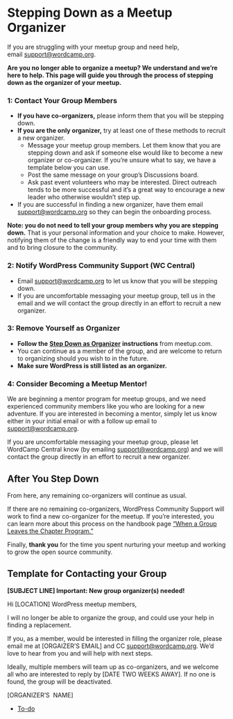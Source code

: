 # Stepping Down as a Meetup Organizer

If you are struggling with your meetup group and need help, email [support@wordcamp.org](mailto:support@wordcamp.org).

**Are you no longer able to organize a meetup? We understand and we’re here to help. This page will guide you through the process of stepping down as the organizer of your meetup.**

### 1: Contact Your Group Members

*   **If you have co-organizers,** please inform them that you will be stepping down.
*   **If you are the only organizer,** try at least one of these methods to recruit a new organizer.
    *   Message your meetup group members. Let them know that you are stepping down and ask if someone else would like to become a new organizer or co-organizer. If you’re unsure what to say, we have a template below you can use.
    *   Post the same message on your group’s Discussions board.
    *   Ask past event volunteers who may be interested. Direct outreach tends to be more successful and it’s a great way to encourage a new leader who otherwise wouldn’t step up.
*   If you are successful in finding a new organizer, have them email [support@wordcamp.org](mailto:support@wordcamp.org) so they can begin the onboarding process.

**Note: you do not need to tell your group members why you are stepping down.** That is your personal information and your choice to make. However, notifying them of the change is a friendly way to end your time with them and to bring closure to the community.

### 2: Notify WordPress Community Support (WC Central)

*   Email [support@wordcamp.org](mailto:support@wordcamp.org) to let us know that you will be stepping down.
*   If you are uncomfortable messaging your meetup group, tell us in the email and we will contact the group directly in an effort to recruit a new organizer.

### 3: Remove Yourself as Organizer

*   **Follow the** [**Step Down as Organizer**](https://help.meetup.com/hc/en-us/articles/360002882191-Stepping-down-as-the-organizer-of-a-group) **instructions** from meetup.com.
*   You can continue as a member of the group, and are welcome to return to organizing should you wish to in the future.
*   **Make sure WordPress is still listed as an organizer.**

### 4: Consider Becoming a Meetup Mentor!

We are beginning a mentor program for meetup groups, and we need experienced community members like you who are looking for a new adventure. If you are interested in becoming a mentor, simply let us know either in your initial email or with a follow up email to [support@wordcamp.org](mailto:support@wordcamp.org).

If you are uncomfortable messaging your meetup group, please let WordCamp Central know (by emailing [support@wordcamp.org](mailto:support@wordcamp.org)) and we will contact the group directly in an effort to recruit a new organizer.

## After You Step Down

From here, any remaining co-organizers will continue as usual.

If there are no remaining co-organizers, WordPress Community Support will work to find a new co-organizer for the meetup. If you’re interested, you can learn more about this process on the handbook page [“When a Group Leaves the Chapter Program.”](https://href.li/?https://make.wordpress.org/community/handbook/meetup-organizer/when-a-group-leaves-the-chapter-program/)

Finally, **thank you** for the time you spent nurturing your meetup and working to grow the open source community. 

## Template for Contacting your Group

**\[SUBJECT LINE\] Important: New group organizer(s) needed!**

Hi \[LOCATION\] WordPress meetup members,

I will no longer be able to organize the group, and could use your help in finding a replacement.

If you, as a member, would be interested in filling the organizer role, please email me at \[ORGAIZER’S EMAIL\] and CC support@wordcamp.org. We’d love to hear from you and will help with next steps.

Ideally, multiple members will team up as co-organizers, and we welcome all who are interested to reply by \[DATE TWO WEEKS AWAY\]. If no one is found, the group will be deactivated.

\[ORGANIZER’S  NAME\]

*   [To-do](# "To-do")